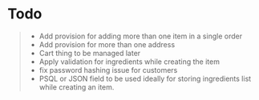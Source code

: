 # Todo

> * Add provision for adding more than one item in a single order
> * Add provision for more than one address
> * Cart thing to be managed later
> * Apply validation for ingredients while creating the item
> * fix password hashing issue for customers
> * PSQL or JSON field to be used ideally for storing ingredients list while creating an item.
